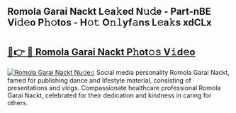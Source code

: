 ## Romola Garai Nackt L𝚎a𝚔ed N𝚞𝚍e - Part-nBE Vi𝚍𝚎o P𝚑𝚘tos - H𝚘𝚝 O𝚗𝚕yf𝚊ns L𝚎a𝚔s xdCLx

# <h2><a href="http://kfep8a.oniu.top/?m=Romola+Garai+Nackt">🔗👉 🔴 Romola Garai Nackt P𝚑ot𝚘𝚜 V𝚒d𝚎o</a></h2>

[![Romola Garai Nackt Nu𝚍e𝚜](https://i.imgur.com/0qMVB7G.gif)](http://kfep8a.oniu.top/?m=Romola+Garai+Nackt)
Social media personality Romola Garai Nackt, famed for publishing dance and lifestyle material, consisting of presentations and vlogs. Compassionate healthcare professional Romola Garai Nackt, celebrated for their dedication and kindness in caring for others.  
